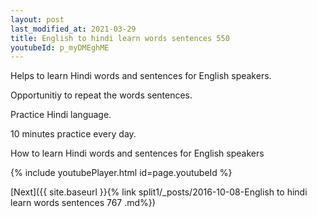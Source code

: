 ```yaml
---
layout: post
last_modified_at: 2021-03-29
title: English to hindi learn words sentences 550 
youtubeId: p_myDMEghME
---
```

 
 
Helps to learn Hindi words and sentences for English speakers.

Opportunitiy to repeat the words sentences. 

Practice Hindi language. 
 
10 minutes practice every day. 
 
How to learn Hindi words and sentences for English speakers 
 
{% include youtubePlayer.html id=page.youtubeId %}
 
 
[Next]({{ site.baseurl }}{% link  split1/_posts/2016-10-08-English to hindi learn words sentences 767 .md%})
 
